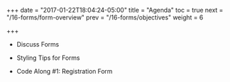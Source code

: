 +++
date = "2017-01-22T18:04:24-05:00"
title = "Agenda"
toc = true
next = "/16-forms/form-overview"
prev = "/16-forms/objectives"
weight = 6

+++

- Discuss Forms

- Styling Tips for Forms

- Code Along #1: Registration Form
